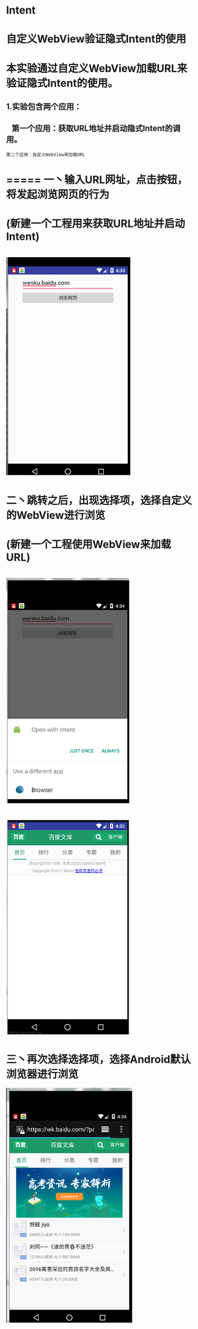 # Intent
自定义WebView验证隐式Intent的使用
=====
本实验通过自定义WebView加载URL来验证隐式Intent的使用。
=====
1.实验包含两个应用：
------
    第一个应用：获取URL地址并启动隐式Intent的调用。
------
    第二个应用：自定义WebView来加载URL
=====
一丶输入URL网址，点击按钮，将发起浏览网页的行为
=====
(新建一个工程用来获取URL地址并启动Intent)
=====
![Alt text](https://github.com/linylx/Intent/blob/master/img/1.png)
=====
二丶跳转之后，出现选择项，选择自定义的WebView进行浏览
=====
(新建一个工程使用WebView来加载URL)
=====
![Alt text](https://github.com/linylx/Intent/blob/master/img/2.png)
=====
![Alt text](https://github.com/linylx/Intent/blob/master/img/3.png)
=====
三丶再次选择选择项，选择Android默认浏览器进行浏览
=====
![Alt text](https://github.com/linylx/Intent/blob/master/img/4.png)
